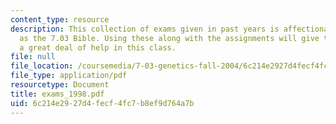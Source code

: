 ```yaml
---
content_type: resource
description: This collection of exams given in past years is affectionately known
  as the 7.03 Bible. Using these along with the assignments will give the student
  a great deal of help in this class.
file: null
file_location: /coursemedia/7-03-genetics-fall-2004/6c214e2927d4fecf4fc7b8ef9d764a7b_exams_1998.pdf
file_type: application/pdf
resourcetype: Document
title: exams_1998.pdf
uid: 6c214e29-27d4-fecf-4fc7-b8ef9d764a7b
---
```

